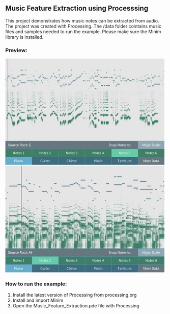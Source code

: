 ## Music Feature Extraction using Processsing

This project demonstrates how music notes can be extracted from audio. The project was created with Processing.
The /data folder cointains music files and samples needed to run the example. 
Please make sure the Minim library is installed.

### Preview:

<img width="500px" src="preview/preview1.jpg" />
<img width="500px" src="preview/preview2.jpg" />



### How to run the example:

1. Install the latest version of Processing from processing.org 
2. Install and import Minim
3. Open the Music_Feature_Extraction.pde file with Processing

